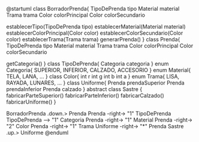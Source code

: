@startuml
class BorradorPrenda{
   TipoDePrenda tipo
   Material material
   Trama trama
   Color colorPrincipal
   Color colorSecundario

   establecerTipo(TipoDePrenda tipo)
   establecerMaterial(Material material)
   establecerColorPrincipal(Color color)
   establecerColorSecundario(Color color)
   establecerTrama(Trama trama)
   generarPrenda()
}
class Prenda{
   TipoDePrenda tipo
   Material material
   Trama trama
   Color colorPrincipal
   Color colorSecundario

   getCategoria()
}
class TipoDePrenda{
   Categoria categoria
}
enum Categoria{
   SUPERIOR, INFERIOR, CALZADO, ACCESORIO
}
enum Material{
   TELA, LANA, ...
}
class Color{
   int r
   int g
   int b
   int a
}
enum Trama{
   LISA, RAYADA, LUNARES, ...
}
class Uniforme{
   Prenda prendaSuperior
   Prenda prendaInferior
   Prenda calzado
}
abstract class Sastre {
   fabricarParteSuperior()
   fabricarParteInferior()
   fabricarCalzado()
   fabricarUniforme()
}

BorradorPrenda .down.> Prenda
Prenda -right-> "1" TipoDePrenda
TipoDePrenda --> "1" Categoria
Prenda -right-> "1" Material
Prenda -right-> "2" Color
Prenda -right-> "1" Trama
Uniforme -right-> "*" Prenda
Sastre .up.> Uniforme
@enduml